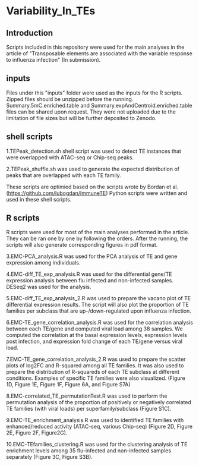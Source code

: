 # Variability_In_TEs

## Introduction
Scripts included in this repository were used for the main analyses in the article of "Transposable elements are associated with the variable response to influenza infection" (In submission).

## inputs
Files under this "inputs" folder were used as the inputs for the R scripts. Zipped files should be unzipped before the running. Summary.5mC.enriched.table and Summary.expAndCentroid.enriched.table files can be shared upon request. They were not uploaded due to the limitation of file sizes but will be further deposited to Zenodo.

## shell scripts
1.TEPeak_detection.sh shell script was used to detect TE instances that were overlapped with ATAC-seq or Chip-seq peaks. 

2.TEPeak_shuffle.sh was used to generate the expected distribution of peaks that are overlapped with each TE family.

These scripts are optimied based on the scripts wrote by Bordan et al. (https://github.com/lubogdan/ImmuneTE) Python scripts were written and used in these shell scripts. 

## R scripts
R scripts were used for most of the main analyses performed in the article. They can be ran one by one by following the orders. After the running, the scripts will also generate corresponding figures in pdf format.

3.EMC-PCA_analysis.R was used for the PCA analysis of TE and gene expression among individuals.

4.EMC-diff_TE_exp_analysis.R was used for the differential gene/TE expression analysis between flu infected and non-infected samples. DESeq2 was used for the analysis.

5.EMC-diff_TE_exp_analysis_2.R was used to prepare the vacano plot of TE differential expression results. The script will also plot the proportion of TE families per subclass that are up-/down-regulated upon influenza infection.

6.EMC-TE_gene_correlation_analysis.R was used for the correlation analysis between each TE/gene and computed viral load among 38 samples. We computed the correlation at the basal expression levels, expression levels post infection, and expression fold change of each TE/gene versus viral load.

7.EMC-TE_gene_correlation_analysis_2.R was used to prepare the scatter plots of log2FC and R-squared among all TE families. It was also used to prepare the distribution of R-squareds of each TE subclass at different conditions. Examples of specific TE families were also visualized. (Figure 1D, Figure 1E, Figure 1F, Figure 6A, and Figure S7A)

8.EMC-correlated_TE_permutationTest.R was used to perform the permutation analysis of the proportion of positively or negatively correlated TE families (with viral loads) per superfamily/subclass (Figure S1C).

9.EMC-TE_enrichment_analysis.R was used to identified TE families with enhanced/reduced activity (ATAC-seq, various Chip-seq) (Figure 2D, Figure 2E, Figure 2F, Figure2G).

10.EMC-TEfamilies_clustering.R was used for the clustering analysis of TE enrichment levels among 35 flu-infected and non-infected samples separately (Figure 3C, Figure S3B).
